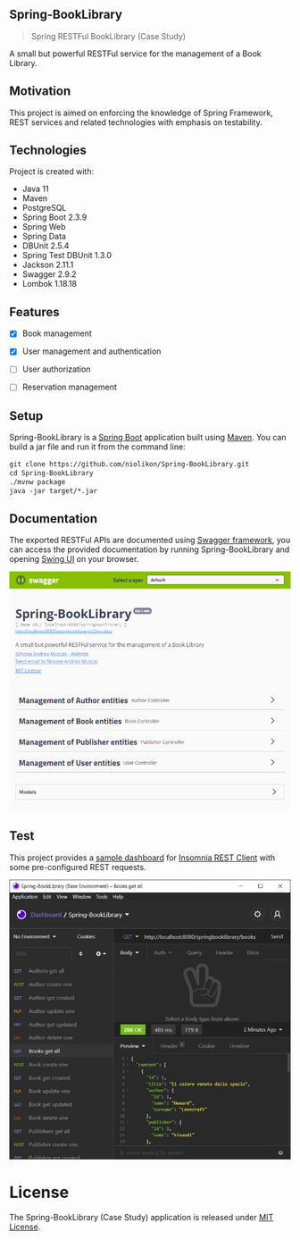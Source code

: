 ## Spring-BookLibrary
> Spring RESTFul BookLibrary (Case Study)

A small but powerful RESTFul service for the management of a Book Library.


## Motivation
This project is aimed on enforcing the knowledge of Spring Framework, REST services
and related technologies with emphasis on testability.


## Technologies
Project is created with:
* Java 11
* Maven
* PostgreSQL
* Spring Boot 2.3.9
* Spring Web
* Spring Data
* DBUnit 2.5.4
* Spring Test DBUnit 1.3.0
* Jackson 2.11.1
* Swagger 2.9.2
* Lombok 1.18.18


## Features
- [x] Book management
- [x] User management and authentication
- [ ] User authorization
- [ ] Reservation management


## Setup
Spring-BookLibrary is a [Spring Boot](https://spring.io/guides/gs/spring-boot) application built using [Maven](https://spring.io/guides/gs/maven/). You can build a jar file and run it from the command line:


```
git clone https://github.com/niolikon/Spring-BookLibrary.git
cd Spring-BookLibrary
./mvnw package
java -jar target/*.jar
```

## Documentation
The exported RESTFul APIs are documented using [Swagger framework](https://swagger.io/), you can access the provided documentation by running Spring-BookLibrary and opening [Swing UI](http://localhost:8080/springbooklibrary/swagger-ui.html) on your browser.

<img src="Spring-BootLibrary_Swagger-Capture.jpg">

## Test
This project provides a [sample dashboard](Spring-BootLibrary_Insomnia-Dashboard.json) for [Insomnia REST Client](https://insomnia.rest/)
with some pre-configured REST requests.

<img src="Spring-BootLibrary_Insomnia-Capture.jpg">

# License

The Spring-BookLibrary (Case Study) application is released under [MIT License](LICENSE).
